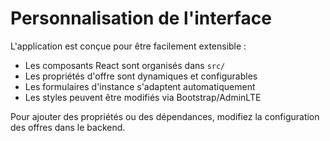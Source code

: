 # Personnalisation de l'interface

L'application est conçue pour être facilement extensible :

- Les composants React sont organisés dans `src/`
- Les propriétés d'offre sont dynamiques et configurables
- Les formulaires d'instance s'adaptent automatiquement
- Les styles peuvent être modifiés via Bootstrap/AdminLTE

Pour ajouter des propriétés ou des dépendances, modifiez la configuration des offres dans le backend.
